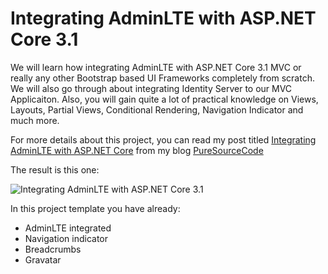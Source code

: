 # Integrating AdminLTE with ASP.NET Core 3.1
We will learn how integrating AdminLTE with ASP.NET Core 3.1 MVC or really any other Bootstrap based UI Frameworks completely from scratch. We will also go through about integrating Identity Server to our MVC Applicaiton. Also, you will gain quite a lot of practical knowledge on Views, Layouts, Partial Views, Conditional Rendering, Navigation Indicator and much more.

For more details about this project, you can read my post titled [Integrating AdminLTE with ASP.NET Core](https://www.puresourcecode.com/dotnet/net-core/integrating-adminlte-with-asp-net-core/) from my blog [PureSourceCode](https://www.puresourcecode.com)

The result is this one:

![Integrating AdminLTE with ASP.NET Core 3.1](https://www.puresourcecode.com/wp-content/uploads/2020/12/image-5-1024x555.png)

In this project template you have already:

- AdminLTE integrated
- Navigation indicator
- Breadcrumbs
- Gravatar